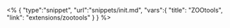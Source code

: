 <% {
	"type":"snippet", "url":"snippets/init.md", "vars":{
		"title": "ZOOtools",
		"link": "extensions\/zootools"
	}
} %>